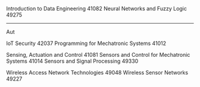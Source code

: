 

Introduction to Data Engineering 41082
Neural Networks and Fuzzy Logic 49275

---
Aut

IoT Security 42037
Programming for Mechatronic Systems 41012

Sensing, Actuation and Control 41081
Sensors and Control for Mechatronic Systems 41014
Sensors and Signal Processing 49330

Wireless Access Network Technologies 49048
Wireless Sensor Networks 49227